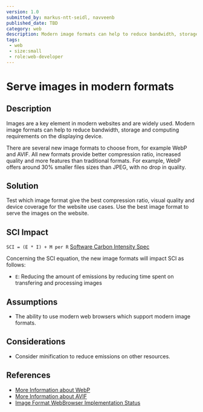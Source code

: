 ```yaml
---
version: 1.0
submitted_by: markus-ntt-seidl, navveenb
published_date: TBD
category: web
description: Modern image formats can help to reduce bandwidth, storage and computing requirements on the displaying device.
tags: 
 - web
 - size:small
 - role:web-developer
---
```


# Serve images in modern formats

## Description

Images are a key element in modern websites and are widely used. Modern image formats can help to reduce bandwidth, storage and computing requirements on the displaying device.

There are several new image formats to choose from, for example WebP and AVIF. All new formats provide better compression ratio, increased quality and more features than traditional formats. For example, WebP offers around 30% smaller files sizes than JPEG, with no drop in quality.


## Solution

Test which image format give the best compression ratio, visual quality and device coverage for the website use cases. Use the best image format to serve the images on the website.


## SCI Impact

`SCI = (E * I) + M per R`
[Software Carbon Intensity Spec](https://grnsft.org/sci)

Concerning the SCI equation, the new image formats will impact SCI as follows:

- `E`: Reducing the amount of emissions by reducing time spent on transfering and processing images

## Assumptions
- The ability to use modern web browsers which support modern image formats.

## Considerations
- Consider minification to reduce emissions on other resources.


## References
- [More Information about WebP](https://en.wikipedia.org/wiki/WebP)
- [More Information about AVIF](https://en.wikipedia.org/wiki/AVIF)
- [Image Format WebBrowser Implementation Status](https://caniuse.com/?search=image%20format)
